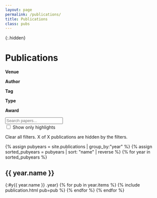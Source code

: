 ```yaml
---
layout: page
permalink: /publications/
title: Publications
class: pubs
---
```


{:.hidden}
# Publications

<div id="facets" class="hidden">
  <div class="facet" id="venue_tags">
    <strong>Venue</strong>
    <ul></ul>
  </div>
  <div class="facet" id="authors">
    <strong>Author</strong>
    <ul></ul>
  </div>
  <div class="facet" id="tags">
    <strong>Tag</strong>
    <ul></ul>
  </div>
  <div class="facet" id="type">
    <strong>Type</strong>
    <ul></ul>
  </div>
  <div class="facet" id="awards">
    <strong>Award</strong>
    <ul></ul>
  </div>

</div>

<div class="p1 db">
  <input id="ft-search" type="search" placeholder="Search papers..." />
</div>

<label id="only-highlight" class="hidden">
  <input type="checkbox" id="highlight">
  Show only highlights
</label>

<p id="clear-filters" class="hidden">
  <i class="fas fa-times-circle" aria-hidden="true"></i> Clear all filters. <span id="count_hidden">X</span> of <span id="count_total">X</span> publications are hidden by the filters.
</p>

{% assign pubyears = site.publications | group_by:"year"  %}
{% assign sorted_pubyears = pubyears | sort: "name" | reverse %}
{% for year in sorted_pubyears %}
## {{ year.name }}
{:#y{{ year.name }} .year}
{% for pub in year.items %}
  {% include publication.html pub=pub %}
{% endfor %}
{% endfor %}

<!-- <script src="https://cdn.jsdelivr.net/npm/itemsjs@1.0.40/dist/itemsjs.min.js"></script> -->
<script>
  {% include itemsjs.min.js %}
  {% include pubfilter.js %}
</script>
